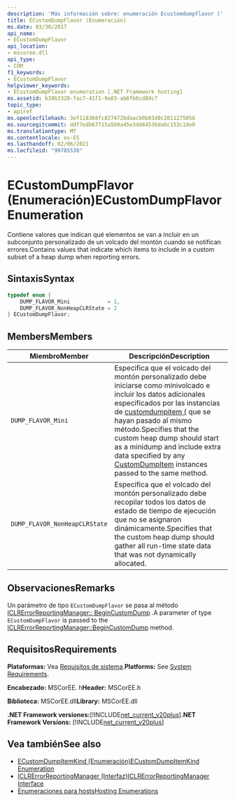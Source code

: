```yaml
---
description: 'Más información sobre: enumeración Ecustomdumpflavor ('
title: ECustomDumpFlavor (Enumeración)
ms.date: 03/30/2017
api_name:
- ECustomDumpFlavor
api_location:
- mscoree.dll
api_type:
- COM
f1_keywords:
- ECustomDumpFlavor
helpviewer_keywords:
- ECustomDumpFlavor enumeration [.NET Framework hosting]
ms.assetid: b39b3320-fac7-41f1-9a03-ab6fb0cd89c7
topic_type:
- apiref
ms.openlocfilehash: 3ef118368fc827472bdaacb0b03d8c2011275056
ms.sourcegitcommit: ddf7edb67715a5b9a45e3dd44536dabc153c1de0
ms.translationtype: MT
ms.contentlocale: es-ES
ms.lasthandoff: 02/06/2021
ms.locfileid: "99785538"
---
```

# <a name="ecustomdumpflavor-enumeration"></a><span data-ttu-id="7a8d4-103">ECustomDumpFlavor (Enumeración)</span><span class="sxs-lookup"><span data-stu-id="7a8d4-103">ECustomDumpFlavor Enumeration</span></span>

<span data-ttu-id="7a8d4-104">Contiene valores que indican qué elementos se van a incluir en un subconjunto personalizado de un volcado del montón cuando se notifican errores.</span><span class="sxs-lookup"><span data-stu-id="7a8d4-104">Contains values that indicate which items to include in a custom subset of a heap dump when reporting errors.</span></span>  
  
## <a name="syntax"></a><span data-ttu-id="7a8d4-105">Sintaxis</span><span class="sxs-lookup"><span data-stu-id="7a8d4-105">Syntax</span></span>  
  
```cpp  
typedef enum {  
    DUMP_FLAVOR_Mini            = 1,  
    DUMP_FLAVOR_NonHeapCLRState = 2  
} ECustomDumpFlavor;  
```  
  
## <a name="members"></a><span data-ttu-id="7a8d4-106">Members</span><span class="sxs-lookup"><span data-stu-id="7a8d4-106">Members</span></span>  
  
|<span data-ttu-id="7a8d4-107">Miembro</span><span class="sxs-lookup"><span data-stu-id="7a8d4-107">Member</span></span>|<span data-ttu-id="7a8d4-108">Descripción</span><span class="sxs-lookup"><span data-stu-id="7a8d4-108">Description</span></span>|  
|------------|-----------------|  
|`DUMP_FLAVOR_Mini`|<span data-ttu-id="7a8d4-109">Especifica que el volcado del montón personalizado debe iniciarse como minivolcado e incluir los datos adicionales especificados por las instancias de [customdumpitem (](customdumpitem-structure.md) que se hayan pasado al mismo método.</span><span class="sxs-lookup"><span data-stu-id="7a8d4-109">Specifies that the custom heap dump should start as a minidump and include extra data specified by any [CustomDumpItem](customdumpitem-structure.md) instances passed to the same method.</span></span>|  
|`DUMP_FLAVOR_NonHeapCLRState`|<span data-ttu-id="7a8d4-110">Especifica que el volcado del montón personalizado debe recopilar todos los datos de estado de tiempo de ejecución que no se asignaron dinámicamente.</span><span class="sxs-lookup"><span data-stu-id="7a8d4-110">Specifies that the custom heap dump should gather all run-time state data that was not dynamically allocated.</span></span>|  
  
## <a name="remarks"></a><span data-ttu-id="7a8d4-111">Observaciones</span><span class="sxs-lookup"><span data-stu-id="7a8d4-111">Remarks</span></span>  

 <span data-ttu-id="7a8d4-112">Un parámetro de tipo `ECustomDumpFlavor` se pasa al método [ICLRErrorReportingManager:: BeginCustomDump](iclrerrorreportingmanager-begincustomdump-method.md) .</span><span class="sxs-lookup"><span data-stu-id="7a8d4-112">A parameter of type `ECustomDumpFlavor` is passed to the [ICLRErrorReportingManager::BeginCustomDump](iclrerrorreportingmanager-begincustomdump-method.md) method.</span></span>  
  
## <a name="requirements"></a><span data-ttu-id="7a8d4-113">Requisitos</span><span class="sxs-lookup"><span data-stu-id="7a8d4-113">Requirements</span></span>  

 <span data-ttu-id="7a8d4-114">**Plataformas:** Vea [Requisitos de sistema](../../get-started/system-requirements.md).</span><span class="sxs-lookup"><span data-stu-id="7a8d4-114">**Platforms:** See [System Requirements](../../get-started/system-requirements.md).</span></span>  
  
 <span data-ttu-id="7a8d4-115">**Encabezado:** MSCorEE. h</span><span class="sxs-lookup"><span data-stu-id="7a8d4-115">**Header:** MSCorEE.h</span></span>  
  
 <span data-ttu-id="7a8d4-116">**Biblioteca:** MSCorEE.dll</span><span class="sxs-lookup"><span data-stu-id="7a8d4-116">**Library:** MSCorEE.dll</span></span>  
  
 <span data-ttu-id="7a8d4-117">**.NET Framework versiones:**[!INCLUDE[net_current_v20plus](../../../../includes/net-current-v20plus-md.md)]</span><span class="sxs-lookup"><span data-stu-id="7a8d4-117">**.NET Framework Versions:** [!INCLUDE[net_current_v20plus](../../../../includes/net-current-v20plus-md.md)]</span></span>  
  
## <a name="see-also"></a><span data-ttu-id="7a8d4-118">Vea también</span><span class="sxs-lookup"><span data-stu-id="7a8d4-118">See also</span></span>

- [<span data-ttu-id="7a8d4-119">ECustomDumpItemKind (Enumeración)</span><span class="sxs-lookup"><span data-stu-id="7a8d4-119">ECustomDumpItemKind Enumeration</span></span>](ecustomdumpitemkind-enumeration.md)
- [<span data-ttu-id="7a8d4-120">ICLRErrorReportingManager (Interfaz)</span><span class="sxs-lookup"><span data-stu-id="7a8d4-120">ICLRErrorReportingManager Interface</span></span>](iclrerrorreportingmanager-interface.md)
- [<span data-ttu-id="7a8d4-121">Enumeraciones para hosts</span><span class="sxs-lookup"><span data-stu-id="7a8d4-121">Hosting Enumerations</span></span>](hosting-enumerations.md)
